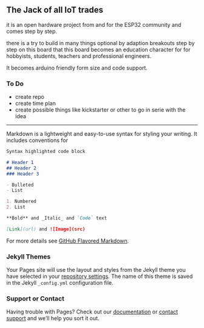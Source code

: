 ## The Jack of all IoT trades

it is an open hardware project from and for the ESP32 community and comes step by step.

there is a try to build in many things optional by adaption breakouts step by step on this board that this board becomes an education character for for hobbyists, students, teachers and professional engineers.

It becomes arduino friendly form size and code support. 

### To Do

- create repo
- create time plan
- create possible things like kickstarter or other to go in serie with the idea







--------------------------------------------------------------------------------------------------




Markdown is a lightweight and easy-to-use syntax for styling your writing. It includes conventions for

```markdown
Syntax highlighted code block

# Header 1
## Header 2
### Header 3

- Bulleted
- List

1. Numbered
2. List

**Bold** and _Italic_ and `Code` text

[Link](url) and ![Image](src)
```

For more details see [GitHub Flavored Markdown](https://guides.github.com/features/mastering-markdown/).

### Jekyll Themes

Your Pages site will use the layout and styles from the Jekyll theme you have selected in your [repository settings](https://github.com/ESP32DE/Jack_of_all_IoT_trades/settings). The name of this theme is saved in the Jekyll `_config.yml` configuration file.

### Support or Contact

Having trouble with Pages? Check out our [documentation](https://help.github.com/categories/github-pages-basics/) or [contact support](https://github.com/contact) and we’ll help you sort it out.
